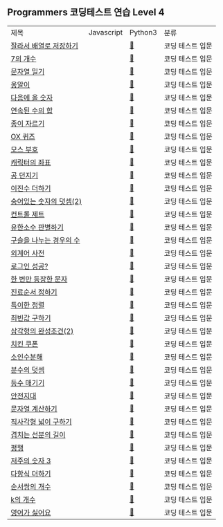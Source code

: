 ## Programmers 코딩테스트 연습 Level 4
<div align="center">
    <table>
        <tr>
            <td>제목</td>
            <td>Javascript</td>
            <td>Python3</td>
            <td>분류</td>
        </tr>
        <tr>
            <td><a href="https://school.programmers.co.kr/learn/courses/30/lessons/120913">잘라서 배열로 저장하기</a></td>
            <td><a href="https://github.com/sieukim/algorithm-programmers/blob/master/level0/ex01.js"></a></td>
            <td><a href="https://github.com/sieukim/algorithm-programmers/blob/master/level0/ex01.py">📎️</a></td>
            <td>코딩 테스트 입문</td>
        </tr>
        <tr>
            <td><a href="https://school.programmers.co.kr/learn/courses/30/lessons/120912">7의 개수</a></td>
            <td><a href="https://github.com/sieukim/algorithm-programmers/blob/master/level0/ex02.js"></a></td>
            <td><a href="https://github.com/sieukim/algorithm-programmers/blob/master/level0/ex02.py">📎️</a></td>
            <td>코딩 테스트 입문</td>
        </tr>
        <tr>
            <td><a href="https://school.programmers.co.kr/learn/courses/30/lessons/120921">문자열 밀기</a></td>
            <td><a href="https://github.com/sieukim/algorithm-programmers/blob/master/level0/ex03.js"></a></td>
            <td><a href="https://github.com/sieukim/algorithm-programmers/blob/master/level0/ex03.py">📎️</a></td>
            <td>코딩 테스트 입문</td>
        </tr>
        <tr>
            <td><a href="https://school.programmers.co.kr/learn/courses/30/lessons/120956">옹알이</a></td>
            <td><a href="https://github.com/sieukim/algorithm-programmers/blob/master/level0/ex04.js"></a></td>
            <td><a href="https://github.com/sieukim/algorithm-programmers/blob/master/level0/ex04.py">📎️</a></td>
            <td>코딩 테스트 입문</td>
        </tr>
        <tr>
            <td><a href="https://school.programmers.co.kr/learn/courses/30/lessons/120924">다음에 올 숫자</a></td>
            <td><a href="https://github.com/sieukim/algorithm-programmers/blob/master/level0/ex05.js"></a></td>
            <td><a href="https://github.com/sieukim/algorithm-programmers/blob/master/level0/ex05.py">📎️</a></td>
            <td>코딩 테스트 입문</td>
        </tr>
        <tr>
            <td><a href="https://school.programmers.co.kr/learn/courses/30/lessons/120923">연속된 수의 합</a></td>
            <td><a href="https://github.com/sieukim/algorithm-programmers/blob/master/level0/ex06.js"></a></td>
            <td><a href="https://github.com/sieukim/algorithm-programmers/blob/master/level0/ex06.py">📎️</a></td>
            <td>코딩 테스트 입문</td>
        </tr>
        <tr>
            <td><a href="https://school.programmers.co.kr/learn/courses/30/lessons/120922">종이 자르기</a></td>
            <td><a href="https://github.com/sieukim/algorithm-programmers/blob/master/level0/ex07.js"></a></td>
            <td><a href="https://github.com/sieukim/algorithm-programmers/blob/master/level0/ex07.py">📎️</a></td>
            <td>코딩 테스트 입문</td>
        </tr>
        <tr>
            <td><a href="https://school.programmers.co.kr/learn/courses/30/lessons/120907">OX 퀴즈</a></td>
            <td><a href="https://github.com/sieukim/algorithm-programmers/blob/master/level0/ex08.js"></a></td>
            <td><a href="https://github.com/sieukim/algorithm-programmers/blob/master/level0/ex08.py">📎️</a></td>
            <td>코딩 테스트 입문</td>
        </tr>
        <tr>
            <td><a href="https://school.programmers.co.kr/learn/courses/30/lessons/120838">모스 부호</a></td>
            <td><a href="https://github.com/sieukim/algorithm-programmers/blob/master/level0/ex09.js"></a></td>
            <td><a href="https://github.com/sieukim/algorithm-programmers/blob/master/level0/ex09.py">📎️</a></td>
            <td>코딩 테스트 입문</td>
        </tr>
        <tr>
            <td><a href="https://school.programmers.co.kr/learn/courses/30/lessons/120861">캐릭터의 좌표</a></td>
            <td><a href="https://github.com/sieukim/algorithm-programmers/blob/master/level0/ex10.js"></a></td>
            <td><a href="https://github.com/sieukim/algorithm-programmers/blob/master/level0/ex10.py">📎️</a></td>
            <td>코딩 테스트 입문</td>
        </tr>
        <tr>
            <td><a href="https://school.programmers.co.kr/learn/courses/30/lessons/120843">공 던지기</a></td>
            <td><a href="https://github.com/sieukim/algorithm-programmers/blob/master/level0/ex11.js"></a></td>
            <td><a href="https://github.com/sieukim/algorithm-programmers/blob/master/level0/ex11.py">📎️</a></td>
            <td>코딩 테스트 입문</td>
        </tr>
        <tr>
            <td><a href="https://school.programmers.co.kr/learn/courses/30/lessons/120885">이진수 더하기</a></td>
            <td><a href="https://github.com/sieukim/algorithm-programmers/blob/master/level0/ex12.js"></a></td>
            <td><a href="https://github.com/sieukim/algorithm-programmers/blob/master/level0/ex12.py">📎️</a></td>
            <td>코딩 테스트 입문</td>
        </tr>
        <tr>
            <td><a href="https://school.programmers.co.kr/learn/courses/30/lessons/120864">숨어있는 숫자의 덧셈(2)</a></td>
            <td><a href="https://github.com/sieukim/algorithm-programmers/blob/master/level0/ex13.js"></a></td>
            <td><a href="https://github.com/sieukim/algorithm-programmers/blob/master/level0/ex13.py">📎️</a></td>
            <td>코딩 테스트 입문</td>
        </tr>
        <tr>
            <td><a href="https://school.programmers.co.kr/learn/courses/30/lessons/120853">컨트롤 제트</a></td>
            <td><a href="https://github.com/sieukim/algorithm-programmers/blob/master/level0/ex14.js"></a></td>
            <td><a href="https://github.com/sieukim/algorithm-programmers/blob/master/level0/ex14.py">📎️</a></td>
            <td>코딩 테스트 입문</td>
        </tr>
        <tr>
            <td><a href="https://school.programmers.co.kr/learn/courses/30/lessons/120878">유한소수 판별하기</a></td>
            <td><a href="https://github.com/sieukim/algorithm-programmers/blob/master/level0/ex15.js"></a></td>
            <td><a href="https://github.com/sieukim/algorithm-programmers/blob/master/level0/ex15.py">📎️</a></td>
            <td>코딩 테스트 입문</td>
        </tr>
        <tr>
            <td><a href="https://school.programmers.co.kr/learn/courses/30/lessons/120840">구슬을 나누는 경우의 수</a></td>
            <td><a href="https://github.com/sieukim/algorithm-programmers/blob/master/level0/ex16.js"></a></td>
            <td><a href="https://github.com/sieukim/algorithm-programmers/blob/master/level0/ex16.py">📎️</a></td>
            <td>코딩 테스트 입문</td>
        </tr>
        <tr>
            <td><a href="https://school.programmers.co.kr/learn/courses/30/lessons/120869">외계어 사전</a></td>
            <td><a href="https://github.com/sieukim/algorithm-programmers/blob/master/level0/ex17.js"></a></td>
            <td><a href="https://github.com/sieukim/algorithm-programmers/blob/master/level0/ex17.py">📎️</a></td>
            <td>코딩 테스트 입문</td>
        </tr>
        <tr>
            <td><a href="https://school.programmers.co.kr/learn/courses/30/lessons/120883">로그인 성공?</a></td>
            <td><a href="https://github.com/sieukim/algorithm-programmers/blob/master/level0/ex18.js"></a></td>
            <td><a href="https://github.com/sieukim/algorithm-programmers/blob/master/level0/ex18.py">📎️</a></td>
            <td>코딩 테스트 입문</td>
        </tr>
        <tr>
            <td><a href="https://school.programmers.co.kr/learn/courses/30/lessons/120896">한 번만 등장한 문자</a></td>
            <td><a href="https://github.com/sieukim/algorithm-programmers/blob/master/level0/ex19.js"></a></td>
            <td><a href="https://github.com/sieukim/algorithm-programmers/blob/master/level0/ex19.py">📎️</a></td>
            <td>코딩 테스트 입문</td>
        </tr>
        <tr>
            <td><a href="https://school.programmers.co.kr/learn/courses/30/lessons/120835">진료순서 정하기</a></td>
            <td><a href="https://github.com/sieukim/algorithm-programmers/blob/master/level0/ex20.js"></a></td>
            <td><a href="https://github.com/sieukim/algorithm-programmers/blob/master/level0/ex20.py">📎️</a></td>
            <td>코딩 테스트 입문</td>
        </tr>
        <tr>
            <td><a href="https://school.programmers.co.kr/learn/courses/30/lessons/120880">특이한 정렬</a></td>
            <td><a href="https://github.com/sieukim/algorithm-programmers/blob/master/level0/ex21.js"></a></td>
            <td><a href="https://github.com/sieukim/algorithm-programmers/blob/master/level0/ex21.py">📎️</a></td>
            <td>코딩 테스트 입문</td>
        </tr>
        <tr>
            <td><a href="https://school.programmers.co.kr/learn/courses/30/lessons/120812">최빈값 구하기</a></td>
            <td><a href="https://github.com/sieukim/algorithm-programmers/blob/master/level0/ex22.js"></a></td>
            <td><a href="https://github.com/sieukim/algorithm-programmers/blob/master/level0/ex22.py">📎️</a></td>
            <td>코딩 테스트 입문</td>
        </tr>
        <tr>
            <td><a href="https://school.programmers.co.kr/learn/courses/30/lessons/120868">삼각형의 완성조건(2)</a></td>
            <td><a href="https://github.com/sieukim/algorithm-programmers/blob/master/level0/ex23.js"></a></td>
            <td><a href="https://github.com/sieukim/algorithm-programmers/blob/master/level0/ex23.py">📎️</a></td>
            <td>코딩 테스트 입문</td>
        </tr>
        <tr>
            <td><a href="https://school.programmers.co.kr/learn/courses/30/lessons/120884">치킨 쿠폰</a></td>
            <td><a href="https://github.com/sieukim/algorithm-programmers/blob/master/level0/ex24.js"></a></td>
            <td><a href="https://github.com/sieukim/algorithm-programmers/blob/master/level0/ex24.py">📎️</a></td>
            <td>코딩 테스트 입문</td>
        </tr>
        <tr>
            <td><a href="https://school.programmers.co.kr/learn/courses/30/lessons/120852">소인수분해</a></td>
            <td><a href="https://github.com/sieukim/algorithm-programmers/blob/master/level0/ex25.js"></a></td>
            <td><a href="https://github.com/sieukim/algorithm-programmers/blob/master/level0/ex25.py">📎️</a></td>
            <td>코딩 테스트 입문</td>
        </tr>
        <tr>
            <td><a href="https://school.programmers.co.kr/learn/courses/30/lessons/120808">분수의 덧셈</a></td>
            <td><a href="https://github.com/sieukim/algorithm-programmers/blob/master/level0/ex26.js"></a></td>
            <td><a href="https://github.com/sieukim/algorithm-programmers/blob/master/level0/ex26.py">📎️</a></td>
            <td>코딩 테스트 입문</td>
        </tr>
        <tr>
            <td><a href="https://school.programmers.co.kr/learn/courses/30/lessons/120882">등수 매기기</a></td>
            <td><a href="https://github.com/sieukim/algorithm-programmers/blob/master/level0/ex27.js"></a></td>
            <td><a href="https://github.com/sieukim/algorithm-programmers/blob/master/level0/ex27.py">📎️</a></td>
            <td>코딩 테스트 입문</td>
        </tr>
        <tr>
            <td><a href="https://school.programmers.co.kr/learn/courses/30/lessons/120866">안전지대</a></td>
            <td><a href="https://github.com/sieukim/algorithm-programmers/blob/master/level0/ex28.js"></a></td>
            <td><a href="https://github.com/sieukim/algorithm-programmers/blob/master/level0/ex28.py">📎️</a></td>
            <td>코딩 테스트 입문</td>
        </tr>
        <tr>
            <td><a href="https://school.programmers.co.kr/learn/courses/30/lessons/120902">문자열 계산하기</a></td>
            <td><a href="https://github.com/sieukim/algorithm-programmers/blob/master/level0/ex29.js"></a></td>
            <td><a href="https://github.com/sieukim/algorithm-programmers/blob/master/level0/ex29.py">📎️</a></td>
            <td>코딩 테스트 입문</td>
        </tr>
        <tr>
            <td><a href="https://school.programmers.co.kr/learn/courses/30/lessons/120860">직사각형 넓이 구하기</a></td>
            <td><a href="https://github.com/sieukim/algorithm-programmers/blob/master/level0/ex30.js"></a></td>
            <td><a href="https://github.com/sieukim/algorithm-programmers/blob/master/level0/ex30.py">📎️</a></td>
            <td>코딩 테스트 입문</td>
        </tr>
        <tr>
            <td><a href="https://school.programmers.co.kr/learn/courses/30/lessons/120876">겹치는 선분의 길이</a></td>
            <td><a href="https://github.com/sieukim/algorithm-programmers/blob/master/level0/ex31.js"></a></td>
            <td><a href="https://github.com/sieukim/algorithm-programmers/blob/master/level0/ex31.py">📎️</a></td>
            <td>코딩 테스트 입문</td>
        </tr>
        <tr>
            <td><a href="https://school.programmers.co.kr/learn/courses/30/lessons/120875">평행</a></td>
            <td><a href="https://github.com/sieukim/algorithm-programmers/blob/master/level0/ex32.js"></a></td>
            <td><a href="https://github.com/sieukim/algorithm-programmers/blob/master/level0/ex32.py">📎️</a></td>
            <td>코딩 테스트 입문</td>
        </tr>
        <tr>
            <td><a href="https://school.programmers.co.kr/learn/courses/30/lessons/120871">저주의 숫자 3</a></td>
            <td><a href="https://github.com/sieukim/algorithm-programmers/blob/master/level0/ex33.js"></a></td>
            <td><a href="https://github.com/sieukim/algorithm-programmers/blob/master/level0/ex33.py">📎️</a></td>
            <td>코딩 테스트 입문</td>
        </tr>
        <tr>
            <td><a href="https://school.programmers.co.kr/learn/courses/30/lessons/120863">다항식 더하기</a></td>
            <td><a href="https://github.com/sieukim/algorithm-programmers/blob/master/level0/ex34.js"></a></td>
            <td><a href="https://github.com/sieukim/algorithm-programmers/blob/master/level0/ex34.py">📎️</a></td>
            <td>코딩 테스트 입문</td>
        </tr>
        <tr>
            <td><a href="https://school.programmers.co.kr/learn/courses/30/lessons/120836">순서쌍의 개수</a></td>
            <td><a href="https://github.com/sieukim/algorithm-programmers/blob/master/level0/ex35.js"></a></td>
            <td><a href="https://github.com/sieukim/algorithm-programmers/blob/master/level0/ex35.py">📎️</a></td>
            <td>코딩 테스트 입문</td>
        </tr>
        <tr>
            <td><a href="https://school.programmers.co.kr/learn/courses/30/lessons/120887">k의 개수</a></td>
            <td><a href="https://github.com/sieukim/algorithm-programmers/blob/master/level0/ex36.js"></a></td>
            <td><a href="https://github.com/sieukim/algorithm-programmers/blob/master/level0/ex36.py">📎️</a></td>
            <td>코딩 테스트 입문</td>
        </tr>
        <tr>
            <td><a href="https://school.programmers.co.kr/learn/courses/30/lessons/120894">영어가 싫어요</a></td>
            <td><a href="https://github.com/sieukim/algorithm-programmers/blob/master/level0/ex37.js"></a></td>
            <td><a href="https://github.com/sieukim/algorithm-programmers/blob/master/level0/ex37.py">📎️</a></td>
            <td>코딩 테스트 입문</td>
        </tr>
    </table>
</div>